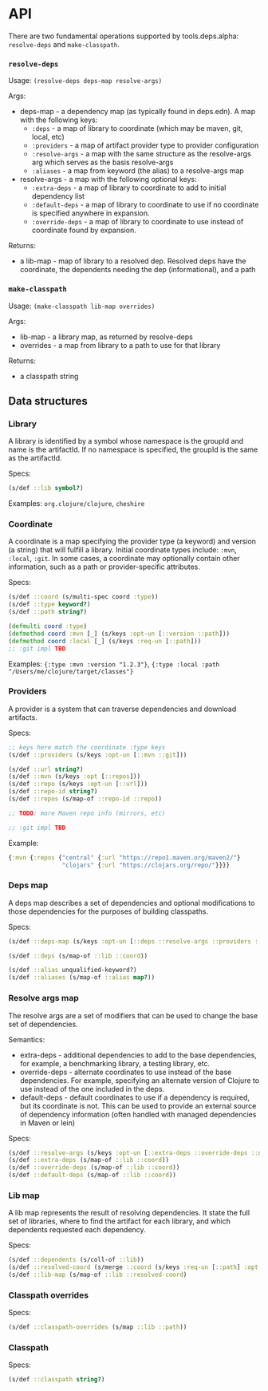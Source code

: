 # API

There are two fundamental operations supported by tools.deps.alpha: `resolve-deps` and `make-classpath`.

### `resolve-deps`

Usage: `(resolve-deps deps-map resolve-args)`

Args:

* deps-map - a dependency map (as typically found in deps.edn). A map with the following keys:
    * `:deps` - a map of library to coordinate (which may be maven, git, local, etc)
    * `:providers` - a map of artifact provider type to provider configuration
    * `:resolve-args` - a map with the same structure as the resolve-args arg which serves as the basis resolve-args
    * `:aliases` - a map from keyword (the alias) to a resolve-args map
* resolve-args - a map with the following optional keys:
    * `:extra-deps` - a map of library to coordinate to add to initial dependency list
    * `:default-deps` - a map of library to coordinate to use if no coordinate is specified anywhere in expansion.
    * `:override-deps` - a map of library to coordinate to use instead of coordinate found by expansion.

Returns:

* a lib-map - map of library to a resolved dep. Resolved deps have the coordinate, the dependents needing the dep (informational), and a path

### `make-classpath`

Usage: `(make-classpath lib-map overrides)`

Args:

* lib-map - a library map, as returned by resolve-deps
* overrides - a map from library to a path to use for that library

Returns:

* a classpath string

## Data structures

### Library

A library is identified by a symbol whose namespace is the groupId and name is the artifactId. If no namespace is specified, the groupId is the same as the artifactId.

Specs:

```clojure
(s/def ::lib symbol?)
```

Examples: `org.clojure/clojure`, `cheshire`

### Coordinate

A coordinate is a map specifying the provider type (a keyword) and version (a string) that will fulfill a library. Initial coordinate types include: `:mvn`, `:local`, `:git`. In some cases, a coordinate may optionally contain other information, such as a path or provider-specific attributes.

Specs:

```clojure
(s/def ::coord (s/multi-spec coord :type))
(s/def ::type keyword?)
(s/def ::path string?)

(defmulti coord :type)
(defmethod coord :mvn [_] (s/keys :opt-un [::version ::path]))
(defmethod coord :local [_] (s/keys :req-un [::path]))
;; :git impl TBD
```

Examples: `{:type :mvn :version "1.2.3"}`, `{:type :local :path "/Users/me/clojure/target/classes"}`

### Providers

A provider is a system that can traverse dependencies and download artifacts.

Specs:

```clojure
;; keys here match the coordinate :type keys
(s/def ::providers (s/keys :opt-un [::mvn ::git]))

(s/def ::url string?)
(s/def ::mvn (s/keys :opt [::repos]))
(s/def ::repo (s/keys :opt-un [::url]))
(s/def ::repo-id string?)
(s/def ::repos (s/map-of ::repo-id ::repo))

;; TODO: more Maven repo info (mirrors, etc)

;; :git impl TBD
```

Example:

```clojure
{:mvn {:repos {"central" {:url "https://repo1.maven.org/maven2/"}
               "clojars" {:url "https://clojars.org/repo/"}}}}
```

### Deps map

A deps map describes a set of dependencies and optional modifications to those dependencies for the purposes of building classpaths.

Specs:

```clojure
(s/def ::deps-map (s/keys :opt-un [::deps ::resolve-args ::providers ::aliases]))

(s/def ::deps (s/map-of ::lib ::coord))

(s/def ::alias unqualified-keyword?)
(s/def ::aliases (s/map-of ::alias map?))
```

### Resolve args map

The resolve args are a set of modifiers that can be used to change the base set of
dependencies.

Semantics:

* extra-deps - additional dependencies to add to the base dependencies, for example, a benchmarking library, a testing library, etc.
* override-deps - alternate coordinates to use instead of the base dependencies. For example, specifying an alternate version of Clojure to use instead of the one included in the deps.
* default-deps - default coordinates to use if a dependency is required, but its coordinate is not. This can be used to provide an external source of dependency information (often handled with managed dependencies in Maven or lein)

Specs:

```clojure
(s/def ::resolve-args (s/keys :opt-un [::extra-deps ::override-deps ::default-deps]))
(s/def ::extra-deps (s/map-of ::lib ::coord))
(s/def ::override-deps (s/map-of ::lib ::coord))
(s/def ::default-deps (s/map-of ::lib ::coord))
```

### Lib map

A lib map represents the result of resolving dependencies. It state the full set of
libraries, where to find the artifact for each library, and which dependents requested
each dependency.

Specs:

```clojure
(s/def ::dependents (s/coll-of ::lib))
(s/def ::resolved-coord (s/merge ::coord (s/keys :req-un [::path] :opt-un [::dependents])))
(s/def ::lib-map (s/map-of ::lib ::resolved-coord)
```

### Classpath overrides

Specs:

```clojure
(s/def ::classpath-overrides (s/map ::lib ::path))
```

### Classpath

Specs:

```clojure
(s/def ::classpath string?)
```
